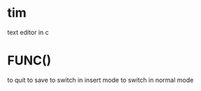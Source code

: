 # tim
text editor in c

# FUNC()
<ctrl-q> to quit
<ctrl-s> to save 
<ctrl-i> to switch in insert mode
<ctrl-n> to switch in normal mode
